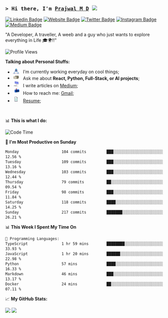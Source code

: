 ### <samp>&gt; Hi there, I'm <a href="https://prajwalmd.vercel.app/" target="_blank">Prajwal M D</a> <img src="https://media.giphy.com/media/hvRJCLFzcasrR4ia7z/giphy.gif" width="25"> </samp>

[![Linkedin Badge](https://img.shields.io/badge/-LinkedIn-0e76a8?style=flat-square&logo=Linkedin&logoColor=white)](https://www.linkedin.com/in/prajwal-m-d)
[![Website Badge](https://img.shields.io/badge/Website-3b5998?style=flat-square&logo=google-chrome&logoColor=white)](https://prajwalmd.vercel.app/)
[![Twitter Badge](https://img.shields.io/badge/-Twitter-00acee?style=flat-square&logo=Twitter&logoColor=white)](https://x.com/PrajwalMD18)
[![Instagram Badge](https://img.shields.io/badge/-Instagram-e4405f?style=flat-square&logo=Instagram&logoColor=white)](https://www.instagram.com/_.praj.wal._/)
[![Medium Badge](https://img.shields.io/badge/medium-%2312100E.svg?&style=for-square&logo=medium&logoColor=white)](https://medium.com/@prajju.18gryphon)

"A Developer, A traveller, A weeb and a guy who just wants to explore everything in Life 🎓🌍‼️"

![Profile Views](https://komarev.com/ghpvc/?username=Prajwal18-MD&label=Profile%20views&color=0e75b6&style=flat)  

**Talking about Personal Stuffs:**

- <img src="assets/developer.gif" width="21" />&nbsp;&nbsp; I’m currently working everyday on cool things;
- <img src="assets/message.gif" width="21" />&nbsp;&nbsp; Ask me about **React, Python, Full-Stack, or AI projects**;
- <img src="assets/laptop.gif" width="21" />&nbsp;&nbsp; I write articles on [Medium](https://medium.com/@prajju.18gryphon);
- <img src="assets/letterbox.gif" width="21" />&nbsp;&nbsp; How to reach me: [Gmail](prajju.18gryphon@gmail.com);
- <img src="assets/doc.gif" width="21" />&nbsp;&nbsp; [Resume](https://portfoliochatbot-h3zm.onrender.com/resume);

</br>

📊 **This is what I do:**
<!--START_SECTION:waka-->
![Code Time](http://img.shields.io/badge/Code%20Time-21%20hrs%2019%20mins-blue)

📅 **I'm Most Productive on Sunday** 

```text
Monday                   104 commits         ███░░░░░░░░░░░░░░░░░░░░░░   12.56 % 
Tuesday                  109 commits         ███░░░░░░░░░░░░░░░░░░░░░░   13.16 % 
Wednesday                103 commits         ███░░░░░░░░░░░░░░░░░░░░░░   12.44 % 
Thursday                 79 commits          ██░░░░░░░░░░░░░░░░░░░░░░░   09.54 % 
Friday                   98 commits          ███░░░░░░░░░░░░░░░░░░░░░░   11.84 % 
Saturday                 118 commits         ████░░░░░░░░░░░░░░░░░░░░░   14.25 % 
Sunday                   217 commits         ███████░░░░░░░░░░░░░░░░░░   26.21 % 
```


📊 **This Week I Spent My Time On** 

```text
💬 Programming Languages: 
TypeScript               1 hr 59 mins        ████████░░░░░░░░░░░░░░░░░   33.93 % 
JavaScript               1 hr 20 mins        ██████░░░░░░░░░░░░░░░░░░░   22.98 % 
Python                   57 mins             ████░░░░░░░░░░░░░░░░░░░░░   16.33 % 
Markdown                 46 mins             ███░░░░░░░░░░░░░░░░░░░░░░   13.17 % 
Docker                   24 mins             ██░░░░░░░░░░░░░░░░░░░░░░░   07.11 % 
```


<!--END_SECTION:waka-->


📈 **My GitHub Stats:**

<p>
  <img
    height="180em"
    src="https://github-readme-stats.vercel.app/api?username=Prajwal18-MD&show_icons=true&hide_border=true&count_private=true&include_all_commits=true&cache_seconds=1800"
  />
  <img
    height="180em"
    src="https://github-readme-stats.vercel.app/api/top-langs/?username=Prajwal18-MD&exclude_repo=KNN-Image-Classification&show_icons=true&hide_border=true&layout=compact&langs_count=8&cache_seconds=1800"
  />
</p>


